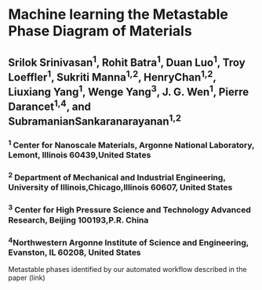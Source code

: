 # Machine learning the Metastable Phase Diagram of Materials

## Srilok Srinivasan<sup>1</sup>, Rohit Batra<sup>1</sup>, Duan Luo<sup>1</sup>, Troy Loeffler<sup>1</sup>, Sukriti Manna<sup>1,2</sup>, HenryChan<sup>1,2</sup>, Liuxiang Yang<sup>1</sup>, Wenge Yang<sup>3</sup>, J. G. Wen<sup>1</sup>, Pierre Darancet<sup>1,4</sup>, and SubramanianSankaranarayanan<sup>1,2</sup>
### <sup>1</sup> Center for Nanoscale Materials, Argonne National Laboratory, Lemont, Illinois 60439,United States
### <sup>2</sup> Department of Mechanical and Industrial Engineering, University of Illinois,Chicago,Illinois 60607, United States
### <sup>3</sup> Center for High Pressure Science and Technology Advanced Research, Beijing 100193,P.R. China
### <sup>4</sup>Northwestern Argonne Institute of Science and Engineering, Evanston, IL 60208, United States

Metastable phases identified by our automated workflow described in the paper (link)
